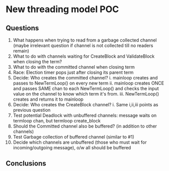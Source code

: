# New threading model POC

## Questions

1. What happens when trying to read from a garbage collected channel
   (maybe irrelevant question if channel is not collected till no readers remain)
2. What to do with channels waiting for CreateBlock and ValidateBlock when closing the term?
3. What to do with the committed channel when closing term
4. Race: Election timer pops just after closing its parent term
5. Decide: Who creates the committed channel?
	i. mainloop creates and passes to NewTermLoop() on every new term
	ii. mainloop creates ONCE and passes SAME chan to each NewTermLoop() and checks the input value on the channel to know which term it's from.
	iii. NewTermLoop() creates and returns it to mainloop
6. Decide: Who creates the CreateBlock channel?
	i. Same i,ii,iii points as previous question
7. Test potential Deadlock with unbuffered channels: message waits on termloop chan, but termloop create_block
8. Should the Committed channel also be buffered? (in addition to other channels)
9. Test Garbage collection of buffered channel (similar to #1)
10. Decide which channels are unbuffered (those who must wait for incoming/outgoing message), o/w all should be buffered

## Conclusions

